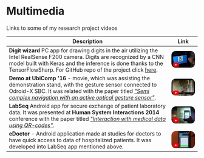 # Multimedia
Links to some of my research project videos

| Description | Link |
| --- | --- |
| **Digit wizard** PC app for drawing digits in the air utilizing the Intel RealSense F200 camera. Digits are recognized by a CNN model built with Keras and the inference is done thanks to the TensorFlowSharp. For GitHub repo of the project click [here](https://github.com/ChrisQlasty/DigitWizard). | [<img src="./img/DigWiz.png">](https://www.youtube.com/watch?v=Jj1jtxOkz2A&list=PL7O2QC3VBSZ2cHDJ8h-QumI3nmG9e7iEM&index=3) |
| **Demo at UbiComp '16** - movie, which was assisting the demonstration stand, with the gesture sensor connected to Odroid-X SBC. It was related with the paper titled _["Semi complex navigation with an active optical gesture sensor"](https://dl.acm.org/citation.cfm?id=2971375)_.| [<img src="./img/UbiC.png">](http://www.e-glasses.net/presentations/eGlasses_Ubicomp_2016.mp4) |
| **LabSeq** Android app for secure exchange of patient laboratory data. It was presented at **Human System Interactions 2014** conference with the paper titled _["Interaction with medical data using QR-codes"](https://ieeexplore.ieee.org/abstract/document/6860471)_. | [<img src="./img/qrCodes.png">](https://www.youtube.com/watch?v=I4PircXlp2I&list=PL7O2QC3VBSZ2cHDJ8h-QumI3nmG9e7iEM&index=1) |
| **eDoctor** - Android application made at studies for doctors to have quick access to data of hospitalized patients. It was developed into LabSeq app mentioned above. | [<img src="./img/eDoc.png">](https://www.youtube.com/watch?v=WXtrWYJs6Lk&list=PL7O2QC3VBSZ2cHDJ8h-QumI3nmG9e7iEM&index=2) |
